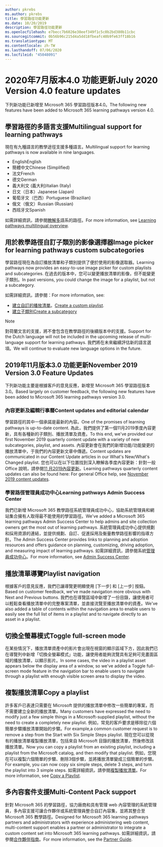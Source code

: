 ```yaml
---
author: pkrebs
ms.author: pkrebs
title: 學習路徑功能更新
ms.date: 10/20/2019
description: 學習路徑功能更新
ms.openlocfilehash: e7becc7b6026e38eef349f1c5c0b2bd380b11cbc
ms.sourcegitcommit: 0b56b96c215d4a5dd18fbeafc40b9fe63ff18b16
ms.translationtype: MT
ms.contentlocale: zh-TW
ms.lasthandoff: 07/06/2020
ms.locfileid: "45048091"
---
```

# <a name="july-2020-version-40-feature-updates"></a><span data-ttu-id="e2f26-103">2020年7月版本4.0 功能更新</span><span class="sxs-lookup"><span data-stu-id="e2f26-103">July 2020 Version 4.0 feature updates</span></span> 

<span data-ttu-id="e2f26-104">下列新功能已新增至 Microsoft 365 學習路徑版本4.0。</span><span class="sxs-lookup"><span data-stu-id="e2f26-104">The following new features have been added to Microsoft 365 learning pathways version 4.0.</span></span> 

## <a name="multilingual-support-for-learning-pathways"></a><span data-ttu-id="e2f26-105">學習路徑的多語言支援</span><span class="sxs-lookup"><span data-stu-id="e2f26-105">Multilingual support for learning pathways</span></span> 
<span data-ttu-id="e2f26-106">現在有九種語言的教學途徑支援多種語言。</span><span class="sxs-lookup"><span data-stu-id="e2f26-106">Multilingual support for learning pathways is now available in nine languages.</span></span>  
- <span data-ttu-id="e2f26-107">English</span><span class="sxs-lookup"><span data-stu-id="e2f26-107">English</span></span>     
- <span data-ttu-id="e2f26-108">簡體中文</span><span class="sxs-lookup"><span data-stu-id="e2f26-108">Chinese (Simplified)</span></span> 
- <span data-ttu-id="e2f26-109">法文</span><span class="sxs-lookup"><span data-stu-id="e2f26-109">French</span></span> 
- <span data-ttu-id="e2f26-110">德文</span><span class="sxs-lookup"><span data-stu-id="e2f26-110">German</span></span> 
- <span data-ttu-id="e2f26-111">義大利文 (義大利)</span><span class="sxs-lookup"><span data-stu-id="e2f26-111">Italian (Italy)</span></span> 
- <span data-ttu-id="e2f26-112">日文（日本）</span><span class="sxs-lookup"><span data-stu-id="e2f26-112">Japanese (Japan)</span></span> 
- <span data-ttu-id="e2f26-113">葡萄牙文（巴西）</span><span class="sxs-lookup"><span data-stu-id="e2f26-113">Portuguese (Brazilian)</span></span> 
- <span data-ttu-id="e2f26-114">俄文（俄文）</span><span class="sxs-lookup"><span data-stu-id="e2f26-114">Russian (Russian)</span></span> 
- <span data-ttu-id="e2f26-115">西班牙文</span><span class="sxs-lookup"><span data-stu-id="e2f26-115">Spanish</span></span> 

<span data-ttu-id="e2f26-116">如需詳細資訊，請參閱[瞭解多](custom_overview.md)語系的路徑。</span><span class="sxs-lookup"><span data-stu-id="e2f26-116">For more information, see [Learning pathways multilingual overview](custom_overview.md).</span></span> 

## <a name="image-picker-for-learning-pathways-custom-subcategories"></a><span data-ttu-id="e2f26-117">用於教學路徑自訂子類別的影像選擇器</span><span class="sxs-lookup"><span data-stu-id="e2f26-117">Image picker for learning pathways custom subcategories</span></span> 
<span data-ttu-id="e2f26-118">學習路徑現在為自訂播放清單和子類別提供了便於使用的影像選取器。</span><span class="sxs-lookup"><span data-stu-id="e2f26-118">Learning pathways now provides an easy-to-use image picker for custom playlists and subcategories.</span></span>  <span data-ttu-id="e2f26-119">在過去的版本中，您可以變更播放清單的影像，但不能變更子類別。</span><span class="sxs-lookup"><span data-stu-id="e2f26-119">In past versions, you could change the image for a playlist, but not a subcategory.</span></span>  

<span data-ttu-id="e2f26-120">如需詳細資訊，請參閱：</span><span class="sxs-lookup"><span data-stu-id="e2f26-120">For more information, see:</span></span>
- <span data-ttu-id="e2f26-121">[建立自訂的播放清單](custom_createnewplaylist.md)。</span><span class="sxs-lookup"><span data-stu-id="e2f26-121">[Create a custom playlist](custom_createnewplaylist.md).</span></span> 
- [<span data-ttu-id="e2f26-122">建立子類別</span><span class="sxs-lookup"><span data-stu-id="e2f26-122">Create a subcategory</span></span>](custom_createnewcat.md)

> [!NOTE]
> <span data-ttu-id="e2f26-123">對荷蘭文言的支援，將不會包含在教學路徑的後續版本中的支援。</span><span class="sxs-lookup"><span data-stu-id="e2f26-123">Support for the Dutch language will not be included in the upcoming release of multi-language support for learning pathways.</span></span> <span data-ttu-id="e2f26-124">我們將在未來繼續評估新的語言選項。</span><span class="sxs-lookup"><span data-stu-id="e2f26-124">We will continue to evaluate new language options in the future.</span></span>

## <a name="november-2019-version-30-feature-updates"></a><span data-ttu-id="e2f26-125">2019年11月版本3.0 功能更新</span><span class="sxs-lookup"><span data-stu-id="e2f26-125">November 2019 Version 3.0 Feature Updates</span></span>
<span data-ttu-id="e2f26-126">下列新功能主要是根據客戶的意見反應，新增至 Microsoft 365 學習路徑版本3.0。</span><span class="sxs-lookup"><span data-stu-id="e2f26-126">Based largely on customer feedback, the following new features have been added to Microsoft 365 learning pathways version 3.0.</span></span>

### <a name="content-updates-and-editorial-calendar"></a><span data-ttu-id="e2f26-127">內容更新及編輯行事曆</span><span class="sxs-lookup"><span data-stu-id="e2f26-127">Content updates and editorial calendar</span></span>
<span data-ttu-id="e2f26-128">學習路徑的其中一個承諾是最新的內容。</span><span class="sxs-lookup"><span data-stu-id="e2f26-128">One of the promises of learning pathways is up-to-date content.</span></span> <span data-ttu-id="e2f26-129">為此，我們提供了第一個11月2019季度內容更新，具有各種新的子類別、播放清單及資產。</span><span class="sxs-lookup"><span data-stu-id="e2f26-129">To this end, we've provided our first November 2019 quarterly content update with a variety of new subcategories, playlist, and assets.</span></span> <span data-ttu-id="e2f26-130">內容更新會在我們的新增功能/功能變更的播放清單中，于我們的內容更新文章中傳遞。</span><span class="sxs-lookup"><span data-stu-id="e2f26-130">Content updates are communicated in our Content Update articles in our What's New/What's Changed playlist.</span></span> <span data-ttu-id="e2f26-131">您也可以在以下位置找到深入瞭解各季度內容更新：針對一般 Office 說明，請參閱[11 月2019內容更新](custom_contentupdates.md)。</span><span class="sxs-lookup"><span data-stu-id="e2f26-131">Learning pathways quarterly content updates can also be found here: For general Office help, see [November 2019 content updates](custom_contentupdates.md).</span></span>

### <a name="learning-pathways-admin-success-center"></a><span data-ttu-id="e2f26-132">學習路徑管理員成功中心</span><span class="sxs-lookup"><span data-stu-id="e2f26-132">Learning pathways Admin Success Center</span></span>
<span data-ttu-id="e2f26-133">我們已新增 Microsoft 365 教學路徑系統管理員成功中心，協助系統管理員和網站集合擁有人取得最不能使用的學習路徑。</span><span class="sxs-lookup"><span data-stu-id="e2f26-133">We've added a Microsoft 365 learning pathways Admin Success Center to help admins and site collection owners get the most out of learning pathways.</span></span> <span data-ttu-id="e2f26-134">系統管理員成功中心提供規劃和採用資源的連結，並提供規劃、自訂、促進採用及衡量教學路徑影響的指導方針。</span><span class="sxs-lookup"><span data-stu-id="e2f26-134">The Admin Success Center provides links to planning and adoption resources and offers guidance on planning, customizing, driving adoption, and measuring impact of learning pathways.</span></span> <span data-ttu-id="e2f26-135">如需詳細資訊，請參閱系統[管理員成功中心](custom_successcenter.md)。</span><span class="sxs-lookup"><span data-stu-id="e2f26-135">For more information, see [Admin Success Center](custom_successcenter.md).</span></span>

## <a name="playlist-navigation"></a><span data-ttu-id="e2f26-136">播放清單導覽</span><span class="sxs-lookup"><span data-stu-id="e2f26-136">Playlist navigation</span></span>
<span data-ttu-id="e2f26-137">根據客戶的意見反應，我們已讓導覽更明顯使用 [下一步] 和 [上一步] 按鈕。</span><span class="sxs-lookup"><span data-stu-id="e2f26-137">Based on customer feedback, we've made navigation more obvious with Next and Previous buttons.</span></span> <span data-ttu-id="e2f26-138">我們也在導覽區域中新增了一份目錄，讓使用者可以輕鬆查看播放清單中的完整專案清單，並直接流覽至播放清單中的資產。</span><span class="sxs-lookup"><span data-stu-id="e2f26-138">We've also added a table of contents within the navigation area to enable users to easily see the full list of items in a playlist and to navigate directly to an asset in a playlist.</span></span>

## <a name="toggle-full-screen-mode"></a><span data-ttu-id="e2f26-139">切換全螢幕模式</span><span class="sxs-lookup"><span data-stu-id="e2f26-139">Toggle full-screen mode</span></span>
<span data-ttu-id="e2f26-140">在某些情況下，播放清單資產中的影片會出現在視窗的顯示區域下方，因此我們已在導覽列中新增「切換全螢幕模式」功能，讓使用者能夠流覽具有足夠可見畫面區域的播放清單，以顯示影片。</span><span class="sxs-lookup"><span data-stu-id="e2f26-140">In some cases, the video in a playlist asset appears below the display area of a window, so we've added a Toggle full-screen mode feature in the navigation bar to enable users to navigate through a playlist with enough visible screen area to display the video.</span></span>

## <a name="copy-a-playlist"></a><span data-ttu-id="e2f26-141">複製播放清單</span><span class="sxs-lookup"><span data-stu-id="e2f26-141">Copy a playlist</span></span>
<span data-ttu-id="e2f26-142">許多客戶已表達只需要在 Microsoft 提供的播放清單中修改一些簡單的專案，而不需要建立全新的播放清單。</span><span class="sxs-lookup"><span data-stu-id="e2f26-142">Many customers have expressed the need to modify just a few simple things in a Microsoft-supplied playlist, without the need to create a completely new playlist.</span></span> <span data-ttu-id="e2f26-143">例如，常見的客戶要求是移除從六個簡單步驟播放清單開始的步驟。</span><span class="sxs-lookup"><span data-stu-id="e2f26-143">For example,a common customer request is to remove a step from the Start with Six Simple Steps playlist.</span></span> <span data-ttu-id="e2f26-144">現在您可以從現有的播放清單複製播放清單，包括來自 Microsoft 目錄的播放清單，然後修改該播放清單。</span><span class="sxs-lookup"><span data-stu-id="e2f26-144">Now you can copy a playlist from an existing playlist, including a playlist from the Microsoft catalog, and then modify that playlist.</span></span> <span data-ttu-id="e2f26-145">例如，您現在可以複製六個簡單的步驟、刪除3個步驟，並將播放清單變成三個簡單的步驟。</span><span class="sxs-lookup"><span data-stu-id="e2f26-145">For example, you can now copy six simple steps, delete 3 steps, and turn the playlist into 3 simple steps.</span></span> <span data-ttu-id="e2f26-146">如需詳細資訊，請參閱[複製播放清單](custom_copyplaylist.md)。</span><span class="sxs-lookup"><span data-stu-id="e2f26-146">For more information, see [Copy a Playlist](custom_copyplaylist.md).</span></span>

## <a name="multi-content-pack-support"></a><span data-ttu-id="e2f26-147">多內容套件支援</span><span class="sxs-lookup"><span data-stu-id="e2f26-147">Multi-Content Pack support</span></span>
<span data-ttu-id="e2f26-148">針對 Microsoft 365 的學習路徑，協力廠商和具有管理 web 內容管理的系統管理員，多內容支援可讓合作夥伴或系統管理員整合自訂內容集，並將其整合至 Microsoft 365 教學路徑。</span><span class="sxs-lookup"><span data-stu-id="e2f26-148">Designed for Microsoft 365 learning pathways partners and administrators with experience administering web content, multi-content support enables a partner or administrator to integrate a custom content set into Microsoft 365 learning pathways.</span></span> <span data-ttu-id="e2f26-149">如需詳細資訊，請參閱[合作夥伴指南](custom_partnerguide.md)。</span><span class="sxs-lookup"><span data-stu-id="e2f26-149">For more information, see the [Partner Guide](custom_partnerguide.md).</span></span>

